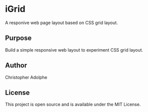 # iGrid
A responive web page layout based on CSS grid layout.

## Purpose
Build a simple responsive web layout to experiment CSS grid layout.

## Author
Christopher Adolphe

## License
This project is open source and is available under the MIT License.
